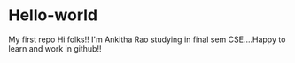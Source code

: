 # Hello-world
My first repo
Hi folks!!
I'm Ankitha Rao studying in final sem CSE....Happy to learn and work in github!!
